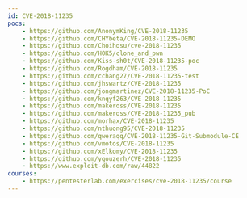 ```yaml
---
id: CVE-2018-11235
pocs:
    - https://github.com/AnonymKing/CVE-2018-11235
    - https://github.com/CHYbeta/CVE-2018-11235-DEMO
    - https://github.com/Choihosu/cve-2018-11235
    - https://github.com/H0K5/clone_and_pwn
    - https://github.com/Kiss-sh0t/CVE-2018-11235-poc
    - https://github.com/Rogdham/CVE-2018-11235
    - https://github.com/cchang27/CVE-2018-11235-test
    - https://github.com/jhswartz/CVE-2018-11235
    - https://github.com/jongmartinez/CVE-2018-11235-PoC
    - https://github.com/knqyf263/CVE-2018-11235
    - https://github.com/makeross/CVE-2018-11235
    - https://github.com/makeross/CVE-2018-11235_pub
    - https://github.com/morhax/CVE-2018-11235
    - https://github.com/nthuong95/CVE-2018-11235
    - https://github.com/qweraqq/CVE-2018-11235-Git-Submodule-CE
    - https://github.com/vmotos/CVE-2018-11235
    - https://github.com/xElkomy/CVE-2018-11235
    - https://github.com/ygouzerh/CVE-2018-11235
    - https://www.exploit-db.com/raw/44822
courses:
    - https://pentesterlab.com/exercises/cve-2018-11235/course
---
```

